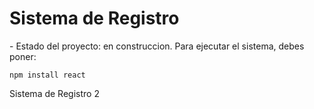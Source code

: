 <h1> Sistema de Registro </h1>
- Estado del proyecto: en construccion.
Para ejecutar el sistema, debes poner:

```npm install react```

Sistema de Registro 2

